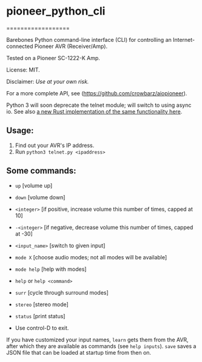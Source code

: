 # pioneer_python_cli

==================

Barebones Python command-line interface (CLI) for controlling an Internet-connected Pioneer AVR (Receiver/Amp).

Tested on a Pioneer SC-1222-K Amp.

License: MIT.

Disclaimer: *Use at your own risk.*

For a more complete API, see (https://github.com/crowbarz/aiopioneer).

Python 3 will soon deprecate the telnet module; will switch to using async io.
See also [a new Rust implementation of the same functionality here](https://github.com/turibe/pioneer_rust_cli).

## Usage:

1. Find out your AVR's IP address.
2. Run `python3 telnet.py <ipaddress>`

## Some commands:

- `up`              [volume up]
- `down`            [volume down]
- `<integer>`       [if positive, increase volume this number of times, capped at 10]
- `-<integer>`      [if negative, decrease volume this number of times, capped at -30]

- `<input_name>`    [switch to given input]

- `mode X`          [choose audio modes; not all modes will be available]
- `mode help`       [help with modes]
- `help` or `help <command>`
- `surr`            [cycle through surround modes]
- `stereo`          [stereo mode]
- `status`          [print status]

- Use control-D to exit.


If you have customized your input names, `learn` gets them from the AVR, after which they are available as commands (see `help inputs`).
`save` saves a JSON file that can be loaded at startup time from then on.

